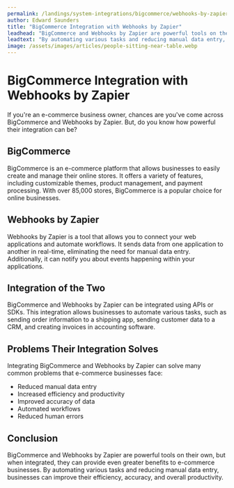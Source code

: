 ```yaml
---
permalink: /landings/system-integrations/bigcommerce/webhooks-by-zapier
author: Edward Saunders
title: "BigCommerce Integration with Webhooks by Zapier"
leadhead: "BigCommerce and Webhooks by Zapier are powerful tools on their own, but when integrated, they can provide even greater benefits to e-commerce businesses"
leadtext: "By automating various tasks and reducing manual data entry, businesses can improve their efficiency, accuracy, and overall productivity."
image: /assets/images/articles/people-sitting-near-table.webp
---
```

<div class="arttext">    <h1>BigCommerce Integration with Webhooks by Zapier</h1>
    <p>If you're an e-commerce business owner, chances are you've come across BigCommerce and Webhooks by Zapier. But, do you know how powerful their integration can be?</p>
    <h2>BigCommerce</h2>
    <p>BigCommerce is an e-commerce platform that allows businesses to easily create and manage their online stores. It offers a variety of features, including customizable themes, product management, and payment processing. With over 85,000 stores, BigCommerce is a popular choice for online businesses.</p>
    <h2>Webhooks by Zapier</h2>
    <p>Webhooks by Zapier is a tool that allows you to connect your web applications and automate workflows. It sends data from one application to another in real-time, eliminating the need for manual data entry. Additionally, it can notify you about events happening within your applications.</p>
    <h2>Integration of the Two</h2>
    <p>BigCommerce and Webhooks by Zapier can be integrated using APIs or SDKs. This integration allows businesses to automate various tasks, such as sending order information to a shipping app, sending customer data to a CRM, and creating invoices in accounting software.</p>
    <h2>Problems Their Integration Solves</h2>
    <p>Integrating BigCommerce and Webhooks by Zapier can solve many common problems that e-commerce businesses face:</p>
    <ul>
        <li>Reduced manual data entry</li>
        <li>Increased efficiency and productivity</li>
        <li>Improved accuracy of data</li>
        <li>Automated workflows</li>
        <li>Reduced human errors</li>
    </ul>
    <h2>Conclusion</h2>
    <p>BigCommerce and Webhooks by Zapier are powerful tools on their own, but when integrated, they can provide even greater benefits to e-commerce businesses. By automating various tasks and reducing manual data entry, businesses can improve their efficiency, accuracy, and overall productivity.</p>
</div>